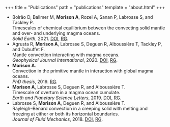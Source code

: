 +++
title = "Publications"
path = "publications"
template = "about.html"
+++

- Bolrão D,  Ballmer M, **Morison A**, Rozel A, Sanan P, Labrosse S, and
  Tackley P.\
  Timescales of chemical equilibrium between the convecting solid mantle and
  over- and underlying magma oceans.\
  _Solid Earth_, 2021.
  [DOI](https://doi.org/10.5194/se-12-421-2021),
  [RG](https://www.researchgate.net/publication/349512371_Timescales_of_chemical_equilibrium_between_the_convecting_solid_mantle_and_over-_and_underlying_magma_oceans).
- Agrusta R, **Morison A**, Labrosse S, Deguen R, Alboussière T, Tackley P, and
  Dubuffet F.\
  Mantle convection interacting with magma oceans.\
  _Geophysical Journal International_, 2020.
  [DOI](https://doi.org/10.1093/gji/ggz549),
  [RG](https://www.researchgate.net/publication/345386430_Mantle_convection_interacting_with_magma_oceans).
- **Morison A**.\
  Convection in the primitive mantle in interaction with global magma oceans.\
  _PhD thesis_, 2019.
  [RG](https://www.researchgate.net/publication/339377096_Convection_in_the_primitive_mantle_in_interaction_with_global_magma_oceans).
- **Morison A**, Labrosse S, Deguen R, and Alboussière T.\
  Timescale of overturn in a magma ocean cumulate.\
  _Earth and Planetary Science Letters_, 2019.
  [DOI](http://doi.org/10.1016/j.epsl.2019.03.037),
  [RG](https://www.researchgate.net/publication/332267856_Timescale_of_overturn_in_a_magma_ocean_cumulate).
- Labrosse S, **Morison A**, Deguen R, and Alboussière T.\
  Rayleigh–Bénard convection in a creeping solid with melting and freezing at
  either or both its horizontal boundaries.\
  _Journal of Fluid Mechanics_, 2018.
  [DOI](https://doi.org/10.1017/jfm.2018.258),
  [RG](https://www.researchgate.net/publication/324929250_Rayleigh-Benard_convection_in_a_creeping_solid_with_melting_and_freezing_at_either_or_both_its_horizontal_boundaries).

